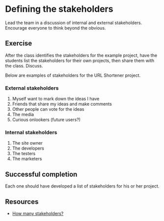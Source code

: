 # Defining the stakeholders

Lead the team in a discussion of internal and external stakeholders. Encourage everyone to think beyond the obvious.

## Exercise

After the class identifies the stakeholders for the example project, have the students list the stakeholders for their own projects, then share them with the class. Discuss.

Below are examples of stakeholders for the URL Shortener project.

### External stakeholders

1. Myself want to mark down the ideas I have
2. Friends that share my ideas and make comments
3. Other people can vote for the ideas
4. The media
5. Curious onlookers (future users?)

### Internal stakeholders

1. The site owner
2. The developers
3. The testers
4. The marketers

## Successful completion

Each one should have developed a list of stakeholders for his or her project.

## Resources

* [How many stakeholders?](http://www.seobook.com/archives/001984.shtml)